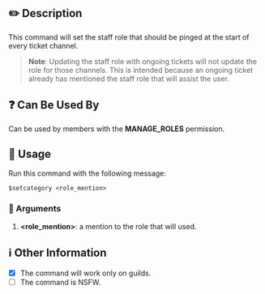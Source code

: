 ## :pencil2: Description

This command will set the staff role that should be pinged at the start of every ticket channel.

> **Note**: Updating the staff role with ongoing tickets will not update the role for those channels. This is intended because an ongoing ticket already has mentioned the staff role that will assist the user.

## :question: Can Be Used By

Can be used by members with the **MANAGE_ROLES** permission.

## :balloon: Usage

Run this command with the following message:

``` text
$setcategory <role_mention>
```

### :pushpin: Arguments

1. **\<role_mention\>**: a mention to the role that will used.

## :information_source: Other Information

* [x] The command will work only on guilds.
* [ ] The command is NSFW.
